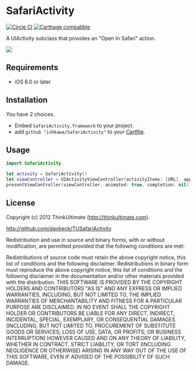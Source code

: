 # SafariActivity

[![Circle CI](https://img.shields.io/circleci/project/ishkawa/SafariActivity.svg?style=flat)](https://circleci.com/gh/ishkawa/SafariActivity)
[![Carthage compatible](https://img.shields.io/badge/Carthage-compatible-4BC51D.svg?style=flat)](https://github.com/Carthage/Carthage)

A UIActivity subclass that provides an "Open In Safari" action.

![](https://raw.githubusercontent.com/ishkawa/SafariActivity/master/screenshot.png)

## Requirements

- iOS 8.0 or later

## Installation

You have 2 choices.

- Embed `SafariActivity.framework` to your project.
- add `github "ishkawa/SafariActivity"` to your [Cartfile](https://github.com/Carthage/Carthage).


## Usage

```swift
import SafariActivity

let activity = SafariActivity()
let viewController = UIActivityViewController(activityItems: [URL], applicationActivities: [activity])
presentViewController(viewController, animated: true, completion: nil)
```


## License

Copyright (c) 2012 ThinkUltimate (http://thinkultimate.com).

http://github.com/davbeck/TUSafariActivity

Redistribution and use in source and binary forms, with or without modification, are permitted provided that the following conditions are met:

Redistributions of source code must retain the above copyright notice, this list of conditions and the following disclaimer.
Redistributions in binary form must reproduce the above copyright notice, this list of conditions and the following disclaimer in the documentation and/or other materials provided with the distribution.
THIS SOFTWARE IS PROVIDED BY THE COPYRIGHT HOLDERS AND CONTRIBUTORS "AS IS" AND ANY EXPRESS OR IMPLIED WARRANTIES, INCLUDING, BUT NOT LIMITED TO, THE IMPLIED WARRANTIES OF MERCHANTABILITY AND FITNESS FOR A PARTICULAR PURPOSE ARE DISCLAIMED. IN NO EVENT SHALL THE COPYRIGHT HOLDER OR CONTRIBUTORS BE LIABLE FOR ANY DIRECT, INDIRECT, INCIDENTAL, SPECIAL, EXEMPLARY, OR CONSEQUENTIAL DAMAGES (INCLUDING, BUT NOT LIMITED TO, PROCUREMENT OF SUBSTITUTE GOODS OR SERVICES; LOSS OF USE, DATA, OR PROFITS; OR BUSINESS INTERRUPTION) HOWEVER CAUSED AND ON ANY THEORY OF LIABILITY, WHETHER IN CONTRACT, STRICT LIABILITY, OR TORT (INCLUDING NEGLIGENCE OR OTHERWISE) ARISING IN ANY WAY OUT OF THE USE OF THIS SOFTWARE, EVEN IF ADVISED OF THE POSSIBILITY OF SUCH DAMAGE.

